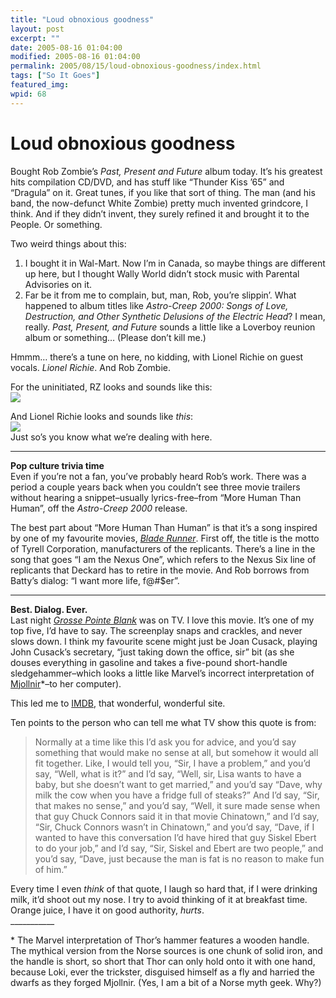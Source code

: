 ```yaml
---
title: "Loud obnoxious goodness"
layout: post
excerpt: ""
date: 2005-08-16 01:04:00
modified: 2005-08-16 01:04:00
permalink: 2005/08/15/loud-obnoxious-goodness/index.html
tags: ["So It Goes"]
featured_img: 
wpid: 68
---
```


# Loud obnoxious goodness

Bought Rob Zombie’s *Past, Present and Future* album today. It’s his greatest hits compilation CD/DVD, and has stuff like “Thunder Kiss ’65” and “Dragula” on it. Great tunes, if you like that sort of thing. The man (and his band, the now-defunct White Zombie) pretty much invented grindcore, I think. And if they didn’t invent, they surely refined it and brought it to the People. Or something.

Two weird things about this:

1. I bought it in Wal-Mart. Now I’m in Canada, so maybe things are different up here, but I thought Wally World didn’t stock music with Parental Advisories on it.
2. Far be it from me to complain, but, man, Rob, you’re slippin’. What happened to album titles like *Astro-Creep 2000: Songs of Love, Destruction, and Other Synthetic Delusions of the Electric Head*? I mean, really. *Past, Present, and Future* sounds a little like a Loverboy reunion album or something… (Please don’t kill me.)

Hmmm… there’s a tune on here, no kidding, with Lionel Richie on guest vocals. *Lionel Richie*. And Rob Zombie.

For the uninitiated, RZ looks and sounds like this:  
![](http://www.boxofficeprophets.com/news/images/zombie.jpg)

And Lionel Richie looks and sounds like *this*:  
![](http://music.nbjyc.com.cn/band/LionelRichie/LionelRichie.jpg)  
Just so’s you know what we’re dealing with here.

- - - - - -

**Pop culture trivia time**  
Even if you’re not a fan, you’ve probably heard Rob’s work. There was a period a couple years back when you couldn’t see three movie trailers without hearing a snippet–usually lyrics-free–from “More Human Than Human”, off the *Astro-Creep 2000* release.

The best part about “More Human Than Human” is that it’s a song inspired by one of my favourite movies, *[Blade Runner](http://www.imdb.com/title/tt0083658/combined)*. First off, the title is the motto of Tyrell Corporation, manufacturers of the replicants. There’s a line in the song that goes “I am the Nexus One”, which refers to the Nexus Six line of replicants that Deckard has to retire in the movie. And Rob borrows from Batty’s dialog: “I want more life, f@#$er”.

- - - - - -

**Best. Dialog. Ever.**  
Last night *[Grosse Pointe Blank](http://www.imdb.com/title/tt0119229/combined)* was on TV. I love this movie. It’s one of my top five, I’d have to say. The screenplay snaps and crackles, and never slows down. I think my favourite scene might just be Joan Cusack, playing John Cusack’s secretary, “just taking down the office, sir” bit (as she douses everything in gasoline and takes a five-pound short-handle sledgehammer–which looks a little like Marvel’s incorrect interpretation of [Mjollnir](http://www.pantheon.org/articles/m/mjollnir.html)\*–to her computer).

This led me to [IMDB](http://www.imdb.com/), that wonderful, wonderful site.

Ten points to the person who can tell me what TV show this quote is from:

> Normally at a time like this I’d ask you for advice, and you’d say something that would make no sense at all, but somehow it would all fit together. Like, I would tell you, “Sir, I have a problem,” and you’d say, “Well, what is it?” and I’d say, “Well, sir, Lisa wants to have a baby, but she doesn’t want to get married,” and you’d say “Dave, why milk the cow when you have a fridge full of steaks?” And I’d say, “Sir, that makes no sense,” and you’d say, “Well, it sure made sense when that guy Chuck Connors said it in that movie Chinatown,” and I’d say, “Sir, Chuck Connors wasn’t in Chinatown,” and you’d say, “Dave, if I wanted to have this conversation I’d have hired that guy Siskel Ebert to do your job,” and I’d say, “Sir, Siskel and Ebert are two people,” and you’d say, “Dave, just because the man is fat is no reason to make fun of him.”

Every time I even *think* of that quote, I laugh so hard that, if I were drinking milk, it’d shoot out my nose. I try to avoid thinking of it at breakfast time. Orange juice, I have it on good authority, *hurts*.  
\_\_\_\_\_\_\_\_\_\_\_

\* The Marvel interpretation of Thor’s hammer features a wooden handle. The mythical version from the Norse sources is one chunk of solid iron, and the handle is short, so short that Thor can only hold onto it with one hand, because Loki, ever the trickster, disguised himself as a fly and harried the dwarfs as they forged Mjollnir. (Yes, I am a bit of a Norse myth geek. Why?)